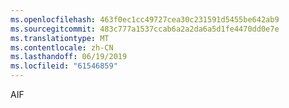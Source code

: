 ```yaml
---
ms.openlocfilehash: 463f0ec1cc49727cea30c231591d5455be642ab9
ms.sourcegitcommit: 483c777a1537ccab6a2a2da6a5d1fe4470dd0e7e
ms.translationtype: MT
ms.contentlocale: zh-CN
ms.lasthandoff: 06/19/2019
ms.locfileid: "61546859"
---
```

AIF